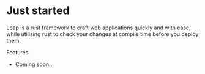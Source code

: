 Just started
====

Leap is a rust framework to craft web applications quickly and with ease, while utilising rust to check your changes at compile time before you deploy them.

Features:

- Coming soon...
